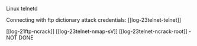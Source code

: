 Linux telnetd

Connecting with ftp dictionary attack credentials:
[[log-23telnet-telnet]]


[[log-21ftp-ncrack]]
[[log-23telnet-nmap-sV]]
[[log-23telnet-ncrack-root]] - NOT DONE